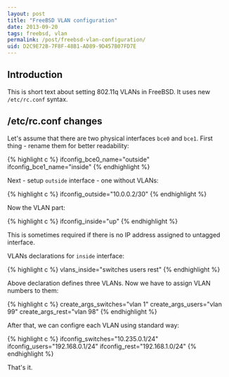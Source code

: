 ```yaml
---
layout: post
title: "FreeBSD VLAN configuration"
date: 2013-09-20
tags: freebsd, vlan
permalink: /post/freebsd-vlan-configuration/
uid: D2C9E72B-7F8F-48B1-AD89-9D457B07FD7E
---
```

## Introduction

This is short text about setting 802.11q VLANs in FreeBSD. It uses new `/etc/rc.conf` syntax.

## /etc/rc.conf changes

Let's assume that there are two physical interfaces `bce0` and `bce1`. First thing - rename them for better readability:

{% highlight c %}
ifconfig_bce0_name="outside"
ifconfig_bce1_name="inside"
{% endhighlight %}

Next - setup `outside` interface - one without VLANs:

{% highlight c %}
ifconfig_outside="10.0.0.2/30"
{% endhighlight %}

Now the VLAN part:

{% highlight c %}
ifconfig_inside="up"
{% endhighlight %}

This is sometimes required if there is no IP address assigned to untagged interface.

VLANs declarations for `inside` interface:

{% highlight c %}
vlans_inside="switches users rest"
{% endhighlight %}

Above declaration defines three VLANs. Now we have to assign VLAN numbers to them:

{% highlight c %}
create_args_switches="vlan 1"
create_args_users="vlan 99"
create_args_rest="vlan 98"
{% endhighlight %}

After that, we can configre each VLAN using standard way:

{% highlight c %}
ifconfig_switches="10.235.0.1/24"
ifconfig_users="192.168.0.1/24"
ifconfig_rest="192.168.1.0/24"
{% endhighlight %}

That's it.
